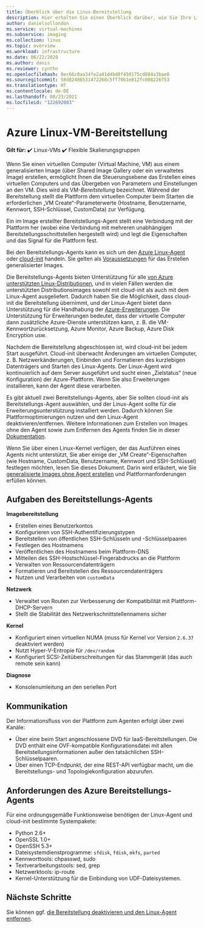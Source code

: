 ```yaml
---
title: Überblick über die Linux-Bereitstellung
description: Hier erhalten Sie einen Überblick darüber, wie Sie Ihre Linux-VM-Images zur Verwendung in Azure bereitstellen oder neue Images erstellen.
author: danielsollondon
ms.service: virtual-machines
ms.subservice: imaging
ms.collection: linux
ms.topic: overview
ms.workload: infrastructure
ms.date: 06/22/2020
ms.author: danis
ms.reviewer: cynthn
ms.openlocfilehash: 8ec66c0aa34fe2a41d4bd0f450175cd884a3bae8
ms.sourcegitcommit: 58d82486531472268c5ff70b1e012fc008226753
ms.translationtype: HT
ms.contentlocale: de-DE
ms.lasthandoff: 08/23/2021
ms.locfileid: "122692083"
---
```

# <a name="azure-linux-vm-provisioning"></a>Azure Linux-VM-Bereitstellung

**Gilt für:** :heavy_check_mark: Linux-VMs :heavy_check_mark: Flexible Skalierungsgruppen 

Wenn Sie einen virtuellen Computer (Virtual Machine, VM) aus einem generalisierten Image (über Shared Image Gallery oder ein verwaltetes Image) erstellen, ermöglicht Ihnen die Steuerungsebene das Erstellen eines virtuellen Computers und das Übergeben von Parametern und Einstellungen an den VM. Dies wird als VM-*Bereitstellung* bezeichnet. Während der Bereitstellung stellt die Plattform dem virtuellen Computer beim Starten die erforderlichen „VM Create“-Parameterwerte (Hostname, Benutzername, Kennwort, SSH-Schlüssel, CustomData) zur Verfügung. 

Ein im Image erstellter Bereitstellungs-Agent stellt eine Verbindung mit der Plattform her (wobei eine Verbindung mit mehreren unabhängigen Bereitstellungsschnittstellen hergestellt wird) und legt die Eigenschaften und das Signal für die Plattform fest. 

Bei den Bereitstellungs-Agents kann es sich um den [Azure Linux-Agent](../extensions/agent-linux.md) oder [cloud-init](./using-cloud-init.md) handeln. Sie gelten als [Voraussetzungen](create-upload-generic.md) für das Erstellen generalisierter Images.

Die Bereitstellungs-Agents bieten Unterstützung für alle [von Azure unterstützten Linux-Distributionen](./endorsed-distros.md), und in vielen Fällen werden die unterstützten Distributionsimages sowohl mit cloud-init als auch mit dem Linux-Agent ausgeliefert. Dadurch haben Sie die Möglichkeit, dass cloud-init die Bereitstellung übernimmt, und der Linux-Agent bietet dann Unterstützung für die Handhabung der [Azure-Erweiterungen](../extensions/features-windows.md). Die Unterstützung für Erweiterungen bedeutet, dass der virtuelle Computer dann zusätzliche Azure-Dienste unterstützen kann, z. B. die VM-Kennwortzurücksetzung, Azure Monitor, Azure Backup, Azure Disk Encryption usw.

Nachdem die Bereitstellung abgeschlossen ist, wird cloud-init bei jedem Start ausgeführt. Cloud-init überwacht Änderungen am virtuellen Computer, z. B. Netzwerkänderungen, Einbinden und Formatieren des kurzlebigen Datenträgers und Starten des Linux-Agents. Der Linux-Agent wird kontinuierlich auf dem Server ausgeführt und sucht einen „Zielstatus“ (neue Konfiguration) der Azure-Plattform. Wenn Sie also Erweiterungen installieren, kann der Agent diese verarbeiten.

Es gibt aktuell zwei Bereitstellungs-Agents, aber Sie sollten cloud-init als Bereitstellungs-Agent auswählen, und der Linux-Agent sollte für die Erweiterungsunterstützung installiert werden. Dadurch können Sie Plattformoptimierungen nutzen und den Linux-Agent deaktivieren/entfernen. Weitere Informationen zum Erstellen von Images ohne den Agent sowie zum Entfernen des Agents finden Sie in dieser [Dokumentation](disable-provisioning.md).

Wenn Sie über einen Linux-Kernel verfügen, der das Ausführen eines Agents nicht unterstützt, Sie aber einige der „VM Create“-Eigenschaften (wie Hostname, CustomData, Benutzername, Kennwort und SSH-Schlüssel) festlegen möchten, lesen Sie dieses Dokument. Darin wird erläutert, wie Sie [generalisierte Images ohne Agent erstellen](no-agent.md) und Plattformanforderungen erfüllen können.


## <a name="provisioning-agent-responsibilities"></a>Aufgaben des Bereitstellungs-Agents

**Imagebereitstellung**
  
- Erstellen eines Benutzerkontos
- Konfigurieren von SSH-Authentifizierungstypen
- Bereitstellen von öffentlichen SSH-Schlüsseln und -Schlüsselpaaren
- Festlegen des Hostnamens
- Veröffentlichen des Hostnamens beim Plattform-DNS
- Mitteilen des SSH-Hostschlüssel-Fingerabdrucks an die Plattform
- Verwalten von Ressourcendatenträgern
- Formatieren und Bereitstellen des Ressourcendatenträgers
- Nutzen und Verarbeiten von `customData`
 
**Netzwerk**
  
- Verwaltet von Routen zur Verbesserung der Kompatibilität mit Plattform-DHCP-Servern
- Stellt die Stabilität des Netzwerkschnittstellennamens sicher

**Kernel**
  
- Konfiguriert einen virtuellen NUMA (muss für Kernel vor Version `2.6.37` deaktiviert werden)
- Nutzt Hyper-V-Entropie für `/dev/random`
- Konfiguriert SCSI-Zeitüberschreitungen für das Stammgerät (das auch remote sein kann)

**Diagnose**
  
- Konsolenumleitung an den seriellen Port

## <a name="communication"></a>Kommunikation
Der Informationsfluss von der Plattform zum Agenten erfolgt über zwei Kanäle:

- Über eine beim Start angeschlossene DVD für IaaS-Bereitstellungen. Die DVD enthält eine OVF-kompatible Konfigurationsdatei mit allen Bereitstellungsinformationen außer den tatsächlichen SSH-Schlüsselpaaren.
- Über einen TCP-Endpunkt, der eine REST-API verfügbar macht, um die Bereitstellungs- und Topologiekonfiguration abzurufen.


## <a name="azure-provisioning-agent-requirements"></a>Anforderungen des Azure Bereitstellungs-Agents
Für eine ordnungsgemäße Funktionsweise benötigen der Linux-Agent und cloud-init bestimmte Systempakete:
- Python 2.6+
- OpenSSL 1.0+
- OpenSSH 5.3+
- Dateisystemdienstprogramme: `sfdisk`, `fdisk`, `mkfs`, `parted`
- Kennworttools: chpasswd, sudo
- Textverarbeitungstools: sed, grep
- Netzwerktools: ip-route
- Kernel-Unterstützung für die Einbindung von UDF-Dateisystemen.

## <a name="next-steps"></a>Nächste Schritte

Sie können ggf. [die Bereitstellung deaktivieren und den Linux-Agent entfernen](disable-provisioning.md).
